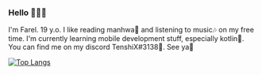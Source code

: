 ### Hello 👋👋👋
I'm Farel. 19 y.o.
I like reading manhwa📖 and listening to music🎶 on my free time.
I'm currently learning mobile development stuff, especially kotlin📱.
You can find me on my discord TenshiX#3138🔎.
See ya🙌

[![Top Langs](https://github-readme-stats.vercel.app/api/top-langs/?username=TenshiX&theme=material-palenight&layout=compact)](https://github.com/TenshiX/)

<!--
**Tenshi-X/Tenshi-X** is a ✨ _special_ ✨ repository because its `README.md` (this file) appears on your GitHub profile.

Here are some ideas to get you started:

- 🔭 I’m currently working on ...
- 🌱 I’m currently learning ...
- 👯 I’m looking to collaborate on ...
- 🤔 I’m looking for help with ...
- 💬 Ask me about ...
- 📫 How to reach me: ...
- 😄 Pronouns: ...
- ⚡ Fun fact: ...
-->
